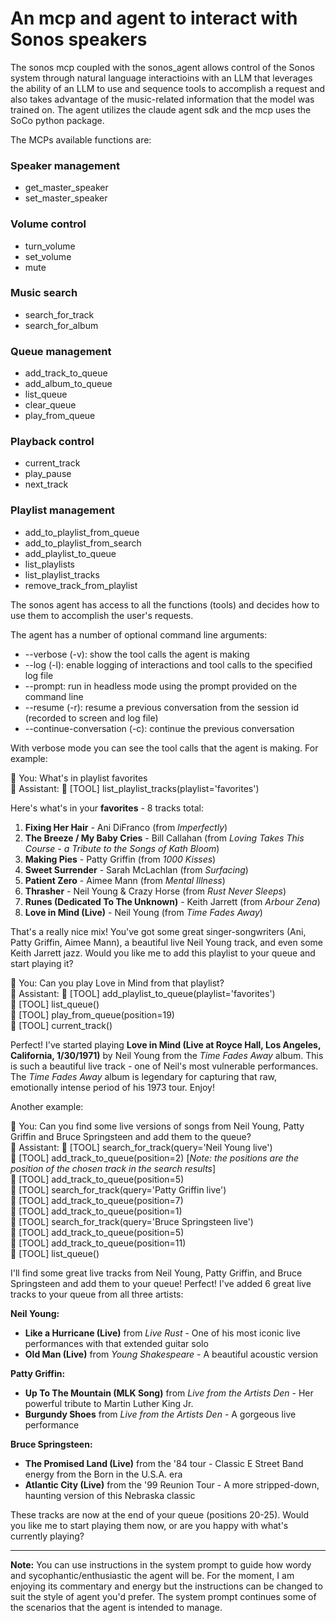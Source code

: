 # An mcp and agent to interact with Sonos speakers

The sonos mcp coupled with the sonos_agent allows control of the Sonos system through natural language interactioins with an LLM that leverages the ability of an LLM to use and sequence tools to accomplish a request and also takes advantage of the music-related information that the model was trained on.  The agent utilizes the claude agent sdk and the mcp uses the SoCo python package.

The MCPs available functions are:

### Speaker management
- get_master_speaker
- set_master_speaker
### Volume control
- turn_volume
- set_volume
- mute
### Music search
- search_for_track
- search_for_album
### Queue management
- add_track_to_queue
- add_album_to_queue
- list_queue
- clear_queue
- play_from_queue
### Playback control
- current_track
- play_pause
- next_track
### Playlist management
- add_to_playlist_from_queue
- add_to_playlist_from_search
- add_playlist_to_queue
- list_playlists
- list_playlist_tracks
- remove_track_from_playlist

The sonos agent has access to all the functions (tools) and decides how to use them to accomplish the user's requests.

The agent has a number of optional command line arguments:

- --verbose (-v): show the tool calls the agent is making
- --log (-l): enable logging of interactions and tool calls to the specified log file
- --prompt: run in headless mode using the prompt provided on the command line
- --resume (-r): resume a previous conversation from the session id (recorded to screen and log file)
- --continue-conversation (-c): continue the previous conversation

With verbose mode you can see the tool calls that the agent is making.  For example:

🎵 You: What's in playlist favorites   
🤖 Assistant: 🔧 [TOOL] list_playlist_tracks(playlist='favorites')  

Here's what's in your **favorites** - 8 tracks total:

1. **Fixing Her Hair** - Ani DiFranco (from *Imperfectly*)
2. **The Breeze / My Baby Cries** - Bill Callahan (from *Loving Takes This Course - a Tribute to the Songs of Kath Bloom*)
3. **Making Pies** - Patty Griffin (from *1000 Kisses*)
4. **Sweet Surrender** - Sarah McLachlan (from *Surfacing*)
5. **Patient Zero** - Aimee Mann (from *Mental Illness*)
6. **Thrasher** - Neil Young & Crazy Horse (from *Rust Never Sleeps*)
7. **Runes (Dedicated To The Unknown)** - Keith Jarrett (from *Arbour Zena*)
8. **Love in Mind (Live)** - Neil Young (from *Time Fades Away*)

That's a really nice mix! You've got some great singer-songwriters (Ani, Patty Griffin, Aimee Mann), a beautiful live Neil Young track, and even some Keith Jarrett jazz. Would you like me to add this playlist to your queue and start playing it?

🎵 You: Can you play Love in Mind from that playlist?   
🤖 Assistant: 🔧 [TOOL] add_playlist_to_queue(playlist='favorites')    
🔧 [TOOL] list_queue()   
🔧 [TOOL] play_from_queue(position=19)   
🔧 [TOOL] current_track()   

Perfect! I've started playing **Love in Mind (Live at Royce Hall, Los Angeles, California, 1/30/1971)** by Neil Young from the *Time Fades Away* album.
This is such a beautiful live track - one of Neil's most vulnerable performances. The *Time Fades Away* album is legendary for capturing that raw, emotionally intense period of his 1973 tour. Enjoy!

Another example:

🎵 You: Can you find some live versions of songs from Neil Young, Patty Griffin and Bruce Springsteen and add them to the queue?   
🤖 Assistant: 🔧 [TOOL] search_for_track(query='Neil Young live')   
🔧 [TOOL] add_track_to_queue(position=2) [*Note: the positions are the position of the chosen track in the search results*]   
🔧 [TOOL] add_track_to_queue(position=5)   
🔧 [TOOL] search_for_track(query='Patty Griffin live')   
🔧 [TOOL] add_track_to_queue(position=7)   
🔧 [TOOL] add_track_to_queue(position=1)   
🔧 [TOOL] search_for_track(query='Bruce Springsteen live')   
🔧 [TOOL] add_track_to_queue(position=5)   
🔧 [TOOL] add_track_to_queue(position=11)   
🔧 [TOOL] list_queue()   

I'll find some great live tracks from Neil Young, Patty Griffin, and Bruce Springsteen and add them to your queue!  Perfect! I've added 6 great live tracks to your queue from all three artists:

**Neil Young:**
- **Like a Hurricane (Live)** from *Live Rust* - One of his most iconic live performances with that extended guitar solo
- **Old Man (Live)** from *Young Shakespeare* - A beautiful acoustic version

**Patty Griffin:**
- **Up To The Mountain (MLK Song)** from *Live from the Artists Den* - Her powerful tribute to Martin Luther King Jr.
- **Burgundy Shoes** from *Live from the Artists Den* - A gorgeous live performance

**Bruce Springsteen:**
- **The Promised Land (Live)** from the '84 tour - Classic E Street Band energy from the Born in the U.S.A. era
- **Atlantic City (Live)** from the '99 Reunion Tour - A more stripped-down, haunting version of this Nebraska classic

These tracks are now at the end of your queue (positions 20-25). Would you like me to start playing them now, or are you happy with what's currently playing?

----------------------------

**Note:** You can use instructions in the system prompt to guide how wordy and sycophantic/enthusiastic the agent will be.  For the moment, I am enjoying its commentary and energy but the instructions can be changed to suit the style of agent you'd prefer. The system prompt continues some of the scenarios that the agent is intended to manage. 

